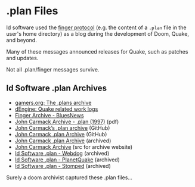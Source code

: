 # .plan Files

Id software used the [finger protocol](https://en.wikipedia.org/wiki/Finger_(protocol)) (e.g. the content of a `.plan` file in the user's home directory) as a blog during the development of Doom, Quake, and beyond.

Many of these messages announced releases for Quake, such as patches and updates.

Not all .plan/finger messages survive.

## Id Software .plan Archives

* [gamers.org: The .plans archive](https://www.gamers.org/pub/archives/plans/)
* [dEngine: Quake related work logs](https://www.gamers.org/dEngine/quake/info/worklogs.html)
* [Finger Archive - BluesNews](https://www.bluesnews.com/cgi-bin/summary.pl?comp=id_Software)
* [John Carmack Archive - .plan (1997)](https://fabiensanglard.net/fd_proxy/doom3/pdfs/johnc-plan_1997.pdf) (pdf)
* [John Carmack’s .plan archive](https://github.com/oliverbenns/john-carmack-plan) (GitHub)
* [John Carmack .plan Archive](https://github.com/ESWAT/john-carmack-plan-archive) (GitHub)
* [John Carmack .plan Archive](https://web.archive.org/web/20130410005545/http://floodyberry.com/carmack/plan.html) (archived)
* [John Carmack Archive](https://github.com/floodyberry/carmack) (src for archive website)
* [Id Software .plan - Webdog](https://web.archive.org/web/20031204190049/http://webdog.org/cgi-bin/showcompany.plm?company=id%20Software) (archived)
* [Id Software .plan - PlanetQuake](https://web.archive.org/web/19990824172813/http://finger.planetquake.com/company.asp?id=1) (archived)
* [Id Software .plan - Stomped](https://web.archive.org/web/20000531213929/http://finger.stomped.com/company.php3?company=id+Software) (archived)

Surely a doom archivist captured these .plan files...